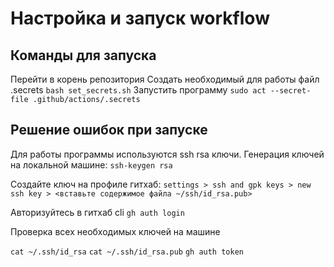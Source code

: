 # Настройка и запуск workflow

## Команды для запуска
Перейти в корень репозитория
Создать необходимый для работы файл .secrets
`bash set_secrets.sh`
Запустить программу
`sudo act --secret-file .github/actions/.secrets`

## Решение ошибок при запуске
Для работы программы используются ssh rsa ключи. 
Генерация ключей на локальной машине:
`ssh-keygen rsa`

Создайте ключ на профиле гитхаб:
`settings > ssh and gpk keys > new ssh key > <вставьте содержимое файла ~/ssh/id_rsa.pub>`

Авторизуйтесь в гитхаб cli
`gh auth login`

Проверка всех необходимых ключей на машине

`cat ~/.ssh/id_rsa`
`cat ~/.ssh/id_rsa.pub`
`gh auth token`
